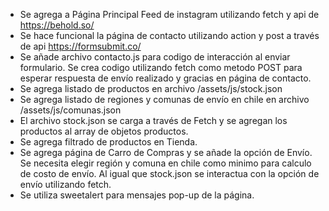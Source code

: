 - Se agrega a Página Principal Feed de instagram utilizando fetch y api de https://behold.so/
- Se hace funcional la página de contacto utilizando action y post a través de api https://formsubmit.co/
- Se añade archivo contacto.js para codigo de interacción al enviar formulario. Se crea codigo utilizando fetch como metodo POST para esperar respuesta de envío realizado y gracias en página de contacto.
- Se agrega listado de productos en archivo /assets/js/stock.json
- Se agrega listado de regiones y comunas de envío en chile en archivo /assets/js/comunas.json
- El archivo stock.json se carga a través de Fetch y se agregan los productos al array de objetos productos.
- Se agrega filtrado de productos en Tienda.
- Se agrega página de Carro de Compras y se añade la opción de Envío. Se necesita elegir región y comuna en chile como minimo para calculo de costo de envío. Al igual que stock.json se interactua con la opción de envío utilizando fetch.
- Se utiliza sweetalert para mensajes pop-up de la página. 